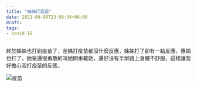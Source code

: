 ```yaml
---
title: "姊姊打疫苗"
date: 2021-09-09T23:09:34+08:00
draft:
tags:
- covid-19
---
```

終於姊姊也打到疫苗了，爸媽打疫苗都沒什麽反應，姊姊打了卻有一點反應，惠娟也打了，她爸還很勇敢的叫她開車載她，還好沒有半辦路上身體不舒服，這樣讓我好擔心我打疫苗的反應。

![疫苗](https://images.pexels.com/photos/3952224/pexels-photo-3952224.jpeg?cs=srgb&dl=pexels-cottonbro-3952224.jpg&fm=jpg)
